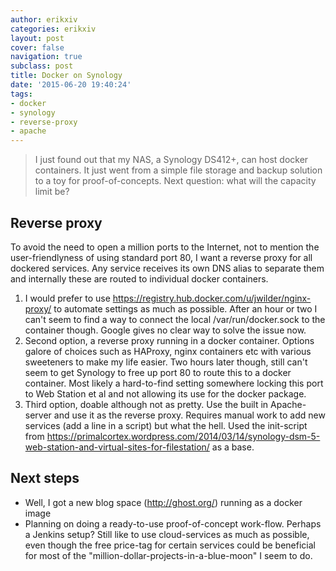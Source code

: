 ```yaml
---
author: erikxiv
categories: erikxiv
layout: post
cover: false
navigation: true
subclass: post
title: Docker on Synology
date: '2015-06-20 19:40:24'
tags:
- docker
- synology
- reverse-proxy
- apache
---
```


> I just found out that my NAS, a Synology DS412+, can host docker containers. It just went from a simple file storage and backup solution to a toy for proof-of-concepts. Next question: what will the capacity limit be?

## Reverse proxy

To avoid the need to open a million ports to the Internet, not to mention the user-friendlyness of using standard port 80, I want a reverse proxy for all dockered services. Any service receives its own DNS alias to separate them and internally these are routed to individual docker containers.

1. I would prefer to use https://registry.hub.docker.com/u/jwilder/nginx-proxy/ to automate settings as much as possible. After an hour or two I can't seem to find a way to connect the local /var/run/docker.sock to the container though. Google gives no clear way to solve the issue now.
2. Second option, a reverse proxy running in a docker container. Options galore of choices such as HAProxy, nginx containers etc with various sweeteners to make my life easier. Two hours later though, still can't seem to get Synology to free up port 80 to route this to a docker container. Most likely a hard-to-find setting somewhere locking this port to Web Station et al and not allowing its use for the docker package.
3. Third option, doable although not as pretty. Use the built in Apache-server and use it as the reverse proxy. Requires manual work to add new services (add a line in a script) but what the hell. Used  the init-script from https://primalcortex.wordpress.com/2014/03/14/synology-dsm-5-web-station-and-virtual-sites-for-filestation/ as a base.

## Next steps

* Well, I got a new blog space (http://ghost.org/) running as a docker image
* Planning on doing a ready-to-use proof-of-concept work-flow. Perhaps a Jenkins setup? Still like to use cloud-services as much as possible, even though the free price-tag for certain services could be beneficial for most of the "million-dollar-projects-in-a-blue-moon" I seem to do.